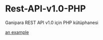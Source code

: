 Rest-API-v1.0-PHP
=================

Ganipara REST API v1.0 için PHP kütüphanesi

[an example](http://example.com/ "Title")
